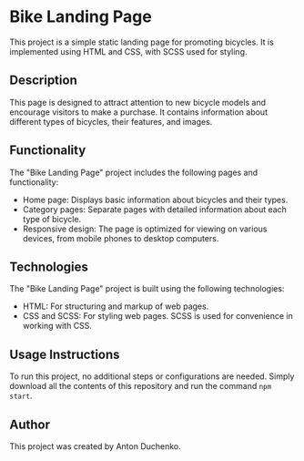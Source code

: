 # Bike Landing Page

This project is a simple static landing page for promoting bicycles. It is implemented using HTML and CSS, with SCSS used for styling.

## Description

This page is designed to attract attention to new bicycle models and encourage visitors to make a purchase. It contains information about different types of bicycles, their features, and images.

## Functionality

The "Bike Landing Page" project includes the following pages and functionality:

- Home page: Displays basic information about bicycles and their types.
- Category pages: Separate pages with detailed information about each type of bicycle.
- Responsive design: The page is optimized for viewing on various devices, from mobile phones to desktop computers.

## Technologies

The "Bike Landing Page" project is built using the following technologies:

- HTML: For structuring and markup of web pages.
- CSS and SCSS: For styling web pages. SCSS is used for convenience in working with CSS.

## Usage Instructions

To run this project, no additional steps or configurations are needed. Simply download all the contents of this repository and run the command `npm start`.

## Author

This project was created by Anton Duchenko.
